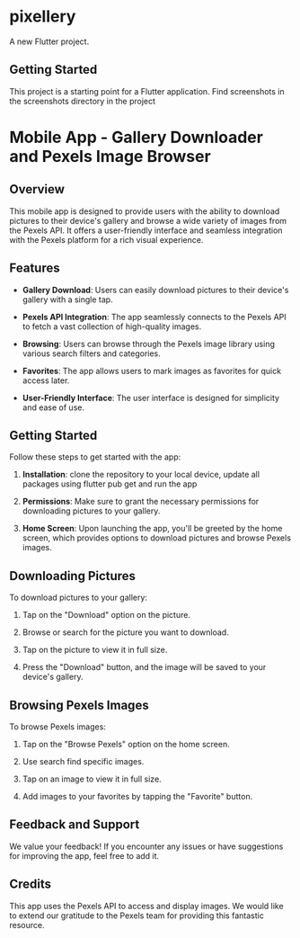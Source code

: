 # pixellery

A new Flutter project.

## Getting Started

This project is a starting point for a Flutter application.
Find screenshots in the screenshots directory in the project


# Mobile App - Gallery Downloader and Pexels Image Browser

## Overview

This mobile app is designed to provide users with the ability to download pictures to their device's gallery and browse a wide variety of images from the Pexels API. It offers a user-friendly interface and seamless integration with the Pexels platform for a rich visual experience.

## Features

- **Gallery Download**: Users can easily download pictures to their device's gallery with a single tap.

- **Pexels API Integration**: The app seamlessly connects to the Pexels API to fetch a vast collection of high-quality images.

- **Browsing**: Users can browse through the Pexels image library using various search filters and categories.

- **Favorites**: The app allows users to mark images as favorites for quick access later.

- **User-Friendly Interface**: The user interface is designed for simplicity and ease of use.

## Getting Started

Follow these steps to get started with the app:

1. **Installation**: clone the repository to your local device, update all packages using flutter pub get and run the app

2. **Permissions**: Make sure to grant the necessary permissions for downloading pictures to your gallery.

3. **Home Screen**: Upon launching the app, you'll be greeted by the home screen, which provides options to download pictures and browse Pexels images.

## Downloading Pictures

To download pictures to your gallery:

1. Tap on the "Download" option on the picture.

2. Browse or search for the picture you want to download.

3. Tap on the picture to view it in full size.

4. Press the "Download" button, and the image will be saved to your device's gallery.

## Browsing Pexels Images

To browse Pexels images:

1. Tap on the "Browse Pexels" option on the home screen.

2. Use search find specific images.

3. Tap on an image to view it in full size.

4. Add images to your favorites by tapping the "Favorite" button.

## Feedback and Support

We value your feedback! If you encounter any issues or have suggestions for improving the app, feel free to add it.



## Credits

This app uses the Pexels API to access and display images. We would like to extend our gratitude to the Pexels team for providing this fantastic resource.

